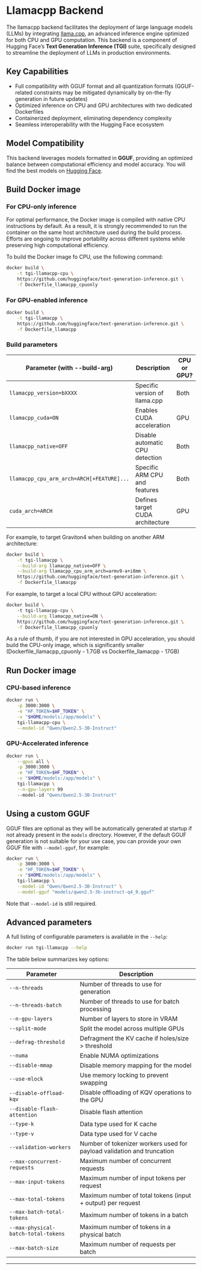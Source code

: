 # Llamacpp Backend

The llamacpp backend facilitates the deployment of large language models
(LLMs) by integrating [llama.cpp][llama.cpp], an advanced inference engine
optimized for both CPU and GPU computation. This backend is a component
of Hugging Face’s **Text Generation Inference (TGI)** suite,
specifically designed to streamline the deployment of LLMs in production
environments.

## Key Capabilities

- Full compatibility with GGUF format and all quantization formats
  (GGUF-related constraints may be mitigated dynamically by on-the-fly
  generation in future updates)
- Optimized inference on CPU and GPU architectures with two dedicated Dockerfiles
- Containerized deployment, eliminating dependency complexity
- Seamless interoperability with the Hugging Face ecosystem

## Model Compatibility

This backend leverages models formatted in **GGUF**, providing an
optimized balance between computational efficiency and model accuracy.
You will find the best models on [Hugging Face][GGUF].

## Build Docker image

### For CPU-only inference

For optimal performance, the Docker image is compiled with native CPU
instructions by default. As a result, it is strongly recommended to run
the container on the same host architecture used during the build
process. Efforts are ongoing to improve portability across different
systems while preserving high computational efficiency.

To build the Docker image fo CPU, use the following command:

```bash
docker build \
    -t tgi-llamacpp-cpu \
    https://github.com/huggingface/text-generation-inference.git \
    -f Dockerfile_llamacpp_cpuonly
```

### For GPU-enabled inference

```bash
docker build \
    -t tgi-llamacpp \
    https://github.com/huggingface/text-generation-inference.git \
    -f Dockerfile_llamacpp
```

### Build parameters

| Parameter (with --build-arg)              | Description                      | CPU or GPU? |
| ----------------------------------------- | -------------------------------- | ----------- |
| `llamacpp_version=bXXXX`                  | Specific version of llama.cpp    | Both        |
| `llamacpp_cuda=ON`                        | Enables CUDA acceleration        | GPU         |
| `llamacpp_native=OFF`                     | Disable automatic CPU detection  | Both        |
| `llamacpp_cpu_arm_arch=ARCH[+FEATURE]...` | Specific ARM CPU and features    | Both        |
| `cuda_arch=ARCH`                          | Defines target CUDA architecture | GPU         |

For example, to target Graviton4 when building on another ARM
architecture:

```bash
docker build \
    -t tgi-llamacpp \
    --build-arg llamacpp_native=OFF \
    --build-arg llamacpp_cpu_arm_arch=armv9-a+i8mm \
    https://github.com/huggingface/text-generation-inference.git \
    -f Dockerfile_llamacpp
```

For example, to target a local CPU without GPU acceleration:

```bash
docker build \                            
    -t tgi-llamacpp-cpu \
    --build-arg llamacpp_native=ON \
    https://github.com/huggingface/text-generation-inference.git \
    -f Dockerfile_llamacpp_cpuonly
```

As a rule of thumb, if you are not interested in GPU acceleration,
you should build the CPU-only image, which is significantly smaller 
(Dockerfile_llamacpp_cpuonly - 1.7GB vs Dockerfile_llamacpp - 17GB)

## Run Docker image

### CPU-based inference

```bash
docker run \
    -p 3000:3000 \
    -e "HF_TOKEN=$HF_TOKEN" \
    -v "$HOME/models:/app/models" \
    tgi-llamacpp-cpu \
    --model-id "Qwen/Qwen2.5-3B-Instruct"
```

### GPU-Accelerated inference

```bash
docker run \
    --gpus all \
    -p 3000:3000 \
    -e "HF_TOKEN=$HF_TOKEN" \
    -v "$HOME/models:/app/models" \
    tgi-llamacpp \
    --n-gpu-layers 99
    --model-id "Qwen/Qwen2.5-3B-Instruct"
```

## Using a custom GGUF

GGUF files are optional as they will be automatically generated at
startup if not already present in the `models` directory. However, if
the default GGUF generation is not suitable for your use case, you can
provide your own GGUF file with `--model-gguf`, for example:

```bash
docker run \
    -p 3000:3000 \
    -e "HF_TOKEN=$HF_TOKEN" \
    -v "$HOME/models:/app/models" \
    tgi-llamacpp \
    --model-id "Qwen/Qwen2.5-3B-Instruct" \
    --model-gguf "models/qwen2.5-3b-instruct-q4_0.gguf"
```

Note that `--model-id` is still required.

## Advanced parameters

A full listing of configurable parameters is available in the `--help`:

```bash
docker run tgi-llamacpp --help

```

The table below summarizes key options:

| Parameter                           | Description                                                            |
|-------------------------------------|------------------------------------------------------------------------|
| `--n-threads`                       | Number of threads to use for generation                                |
| `--n-threads-batch`                 | Number of threads to use for batch processing                          |
| `--n-gpu-layers`                    | Number of layers to store in VRAM                                      |
| `--split-mode`                      | Split the model across multiple GPUs                                   |
| `--defrag-threshold`                | Defragment the KV cache if holes/size > threshold                      |
| `--numa`                            | Enable NUMA optimizations                                              |
| `--disable-mmap`                    | Disable memory mapping for the model                                   |
| `--use-mlock`                       | Use memory locking to prevent swapping                                 |
| `--disable-offload-kqv`             | Disable offloading of KQV operations to the GPU                        |
| `--disable-flash-attention`         | Disable flash attention                                                |
| `--type-k`                          | Data type used for K cache                                             |
| `--type-v`                          | Data type used for V cache                                             |
| `--validation-workers`              | Number of tokenizer workers used for payload validation and truncation |
| `--max-concurrent-requests`         | Maximum number of concurrent requests                                  |
| `--max-input-tokens`                | Maximum number of input tokens per request                             |
| `--max-total-tokens`                | Maximum number of total tokens (input + output) per request            |
| `--max-batch-total-tokens`          | Maximum number of tokens in a batch                                    |
| `--max-physical-batch-total-tokens` | Maximum number of tokens in a physical batch                           |
| `--max-batch-size`                  | Maximum number of requests per batch                                   |

---
[llama.cpp]: https://github.com/ggerganov/llama.cpp
[GGUF]: https://huggingface.co/models?library=gguf&sort=trending

